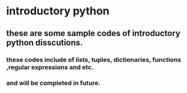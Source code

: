 # introductory python
## these are some sample codes of introductory python disscutions.
### these codes include of lists, tuples, dictionaries, functions ,regular expressions and etc.
### and will be completed in future. 
